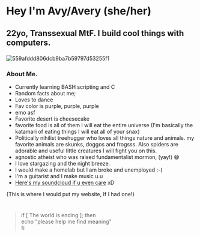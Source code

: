 # <p>Hey I'm Avy/Avery (she/her)<br>
## 22yo, Transsexual MtF. I build cool things with computers.</p>

![559afddd806dcb9ba7b59797d53255f1](https://github.com/user-attachments/assets/85092d99-5b8b-46f5-9b69-256d46a4374a)

### About Me.</br>
 - Currently learning BASH scripting and C
 - Random facts about me;
 - Loves to dance
 - Fav color is purple, purple, purple
 - emo asf
 - Favorite desert is cheesecake
 - favorite food is all of them I will eat the entire universe (I'm basically the katamari of eating things I will eat all of your snax)
 - Politically nihilist treehugger who loves all things nature and animals. my favorite animals are skunks, doggos and frogsss. Also spiders are adorable and useful little creatures I will fight you on this.
 - agnostic atheist who was raised fundamentalist mormon, (yay!) 😅
 - I love stargazing and the night breeze.
 - I would make a homelab but I am broke and unemployed :-(
 - I'm a guitarist and I make music u.u
 - [Here's my soundcloud if u even care](https://soundcloud.com/avery-z-384520467) xD<br>
 
{This is where I would put my website, If I had one!}</p>


#
> if [ The world is ending ]; then</br>
> echo "please help me find meaning"</br>
> fi</br>

<!---
Avybavywavy/Avybavywavy is a ✨ special ✨ repository because its `README.md` (this file) appears on your GitHub profile.
You can click the Preview link to take a look at your changes.
--->
